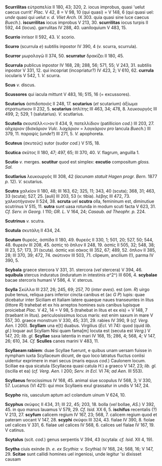**Scurrilitas** εὐτραπελία II 180, 43; 320, 2. iocus improbus, quasi
'uelut caecus currit' *Plac.* V 42, 8 = V 98, 10 (qui quasi) = V 148, 6
(qui quasi uel: *unde* quasi qui uelut *v. d. Vliet Arch.* IX 303.
quia quasi sine luce caecus *Buech.*). **iscurrilitas** iocus improbus V
213, 30. **scurrilitas** iocus turpis II 592, 44 (locus). garrulitas IV
288, 40. uaniloquium V 483, 15.

**Scurrio** inrisor II 592, 43. *V.* scorio.

**Scurro** (scurrula *e*) subtilis inpostor IV 390, 4 (*v.* scurra,
scurrula).

**Scurror** μωρολογῶ II 374, 50. **scurratur** δρακίζει II 180, 45.

**Scurrula** publicus inpostor IV 168, 28; 288, 56; 571, 55; V 243, 31.
subtilis inpostor V 331, 12. qui incopriat (incopriatur?) IV 423, 2; V
610, 62. **currula** iocularis V 542, 1. *V.* scurra.

**Scus** *v.* discus.

**Scussores** qui iacula mittunt V 483, 16; 515, 16 (= excussores).

**Scutarius** ἀσπιδοποιός II 248, 17. **scutarius** (*et* scutarium)
ἀξίωμα στρατιωτικον II 232, 5. **scutarius** ὁπλίτης III 463, 34; 478,
8. λευκουργός III 499, 2; 529, 1 (salutarius). *V.* scutlarius.

**Scutella** σκουτέλλ\<ι\>ον II 434, 9, πατελλίδιον (patillicion *cod.*)
III 203, 27. αλχαριον (δισκάριον *Vulc.* λαχάριον = λαγκάριον *pro*
lancula *Buech.*) III 379, 11. παραψίς (*unde*?) III 271, 5. *V.*
apophoreta.

**Scuteus** (σκυτεύς) sutor (sudor *cod.*) V 515, 18.

**Scutica** σκῦτος II 180, 47; 497, 65; III 370, 40. *V.* flagrum,
anguilla 1.

**Scutio** *v.* merges. **scutitur** quod est simplex: **excutio**
compositum *gloss. Sal.*

**Scutlarius** λευκουργός III 308, 42 (*la­cunam statuit Hagen progr.
Bern.* 1877 *p.* 12). *V.* scutarius.

**Scutra** χαλκίον II 180, 48; III 163, 62; 325, 11; 343, 40 (scuta);
368, 31; 463, 33 (scuta); 527, 25. [auli] III 203, 53 (*v.* tibia).
λέβης III 472, 73. χαλκοτήγανον II 524, 38. **scruta** uel **scutra**
olla, femininum est, diminutiue scutrinus V 515, 11. **sutra** sunt uasa
rotunda in modum scuti facta V 623, 31. *Cf. Serv. in Georg.* I 110;
*GR. L.* V 164, 24; *Casaub. ad Theophr. p.* 224.

**Scutrinus** *v.* scutra.

**Scutula** σκυτάλη II 434, 24.

**Scutum** θυρεός, ἀσπίδα II 180, 49. θυρεός II 330, 1; 501, 20; 527,
50; 544, 48. θυρεόν III 208, 45. ἀσπὶς τὸ ὅπλον II 248, 19. ἀσπίς II
505, 32; 548, 38; III 23, 57; 173, 31 (scuta). ἀσπὶς καὶ σάκος III 352,
67; 489, 52. ὅπλον II 385, 28; III 370, 39; 472, 74. σκύτινον III 503,
71. clipeum, ancilium (!), parma IV 390, 5.

**Scybala** graece stercora V 331, 31. stercora (*vel* stercera) V 394,
46. **squibula** stercus induratus (induratum in intestinis *a*^2^) III
606, 4. **scybalae** bacae stercoris humani V 586, 4. *V.* stercus.

**Scylla** Σκύλλα III 237, 26; 245, 69; 257, 70 (*inter aves*). est
(*om. R*) uirgo pube tenus, reliqua pars inferior cincta canibus et
(ac *G P*) lupis: quae dicebatur inter Siciliam et Italiam latere
quaeque naues transeuntes in litus (littore *R*) trahebat et ex his
arreptos homines suis canibus lupisque proiciebat *Plac.* V 42, 14 = V
98, 5 (trahebat in litus et ex eis) = V 148, 7 (traebant in litus).
periculosissimus locus maris: est enim saxum in mare V 557, 30. graece
monstrum V 330, 45; 331, 29. rabies IV 390, 9 (*cf. Verg. Aen.* I
200). **Scyllam** una e[t] duabus. Virgilius (*Ecl.* VI 74): quod
(quid *lib. gl.*) loquar aut Scyllam Nisi quam fama[m] locuta est
(secuta est *Verg.*) V 147, 20; *lib. gl.* **Scyllae** saxa latentia in
mari IV 168, 15; 286, 4; 568, 4; V 147, 26; 610, 34. *Cf.* **Sculles**
canes marini V 483, 11.

**Scyllaeam rabiem**: duae Scyllae fuerunt, e quibus unam uersam fuisse
in nympham iuxta Scyllaceum dicunt, de quo loco latratus fluctus conlisi
uidentur exprimere in mari secus (maris equus *cod.*) Caulonem locum.
Scillae ea qua sicatula (Scyllacea quasi catula *H.*) a graeco V 147,
23; *lib. gl.* (iscilla et ea) (*cf. Verg. Aen.* I 200; *Serv. in Ecl.*
VI 74; *ad Aen.* III 553).

**Scyllaeus** ferocissimus IV 168, 45. animal siue scopulus IV 568, 3; V
330, 57. Lucanus (VI 421): qui mox Scyllaeis exul grassatur in undis V
147, 24.

**Scypho** nis, uasculum aptum acl colandum uinum V 624, 10.

**Scyphus** σκύφος II 434, 31; III 22, 45; 203, 18. bolla (*vel* bollae,
*AS.*) V 392, 45. in quo manus lauamus V 579, 29. *Cf. Isid.* XX 6, 5.
**ischifus** recentalis (?) V 213, 27. **scyfum** calicem regium IV 167,
23; 568, 7. calicem regium quod et pateram uocant V 147, 28. **scyphi**
σκύφοι III 324, 43. fialae IV 390, 8. fiolae uel calices V 331, 6.
fialae uel calices IV 568, 6. calices uel fialae IV 167, 19. V catinus.

**Scytalus** (scit. *cod.*) genus serpentis V 394, 43 (scytala: *cf.
Isid.* XII 4, 19).

**Scytha** ciuis exinde (*h. e. ex Scythia: v.* Scythia) IV 168, 24;
568, 16; V 147, 29. **Scitae** sunt callidi homines uel ingeniosi, unde
legitur 'si dixisset causam
